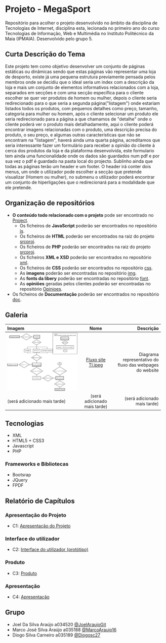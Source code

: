 # Projeto - MegaSport

Repositório para acolher o projeto desenvolvido no âmbito da disciplina de Tecnologias de Internet, disciplina esta, lecionada no primeiro ano do curso Tecnologias de Informação,
Web e Multimédia no Instituto Politécnico da Maia (IPMAIA). Desenvolvido pelo grupo 5.

## Curta Descrição do Tema

Este projeto tem como objetivo desenvolver um conjunto de páginas estáticas ou dinâmicas sendo que estas páginas vão representar uma loja de desporto, existe já uma pequena estrutura previamente pensada pelos membros onde se decidiu que o ideal seria um index com a descrição da loja e mais um conjunto de elementos informativos relacionados com a loja, separados em secções e com uma secção específica para o cliente escolher se quer ver produtos de homem ou mulher, depois o cliente seria redirecionado para o que seria a segunda página("listagem") onde estariam listados todos os produtos, com pequenos detalhes como preço, tamanho, categoria para mulher ou homem, após o cliente selecionar um produto ele seria redirecionado para a página a que chamamos de "detalhe" onde o cliente poderá ver o produto mais detalhadamente, aqui o cliente poderá encontrar imagens relacionadas com o produto, uma descrição precisa do produto, o seu preço, e algumas outras características que não se encontram na "listagem", haverá ainda uma quarta página, acreditamos que seria interessante fazer um formulário para receber a opinião do cliente à cerca dos produtos da loja e da plataforma desenvolvida, este formulario tem ainda uma funcionalidade onde os dados são guardados num pdf e por sua vez o pdf é guardado na pasta local do projecto. Sublinho ainda que todas as páginas terão um header e um footer. O header irá conter dois menus, um onde o utilizador pode escolher a secção que pretende visualizar (Homem ou mulher), no submenu o utilizador poderá encontrar um conjunto de hiperligações que o redirecionará para a modalidade que ele pretende.

## Organização de repositórios
* **O conteúdo todo relacionado com o projeto** pode ser encontrado no [Project](https://github.com/Joel-Diogo-Marco-TI/Project/tree/master/srcproj).
  * Os ficheiros de **JavaScript** poderão ser encontrados no repositório [js](https://github.com/Joel-Diogo-Marco-TI/Project/tree/master/srcproj/js).
  * Os ficheiros de **HTML** poderão ser encontrados na raiz do projeto [srcproj](https://github.com/Joel-Diogo-Marco-TI/Project/tree/master/srcproj).
  * Os ficheiros de **PHP** poderão ser encontrados na raiz do projeto [srcproj](https://github.com/Joel-Diogo-Marco-TI/Project/tree/master/srcproj).
  * Os ficheiros **XML e XSD** poderão ser encontrados no repositório [xml](https://github.com/TIWM-Grupo5-2020/Project/tree/master/srcproj/xml).
  * Os ficheiros de **CSS** poderão ser encontrados no repositório [css](https://github.com/Joel-Diogo-Marco-TI/Project/tree/master/srcproj/css).
  * As **imagens** poderão ser encontradas no repositório [img](https://github.com/Joel-Diogo-Marco-TI/Project/tree/master/srcproj/img).
  * As **fonts da libery** poderão ser encontradas no repositório [font](https://github.com/TIWM-Grupo5-2020/Project/tree/master/srcproj/font).
  * As **opiniões** geradas pelos clientes poderão ser encontradas no repositório [Opinioes](https://github.com/TIWM-Grupo5-2020/Project/tree/master/srcproj/Opinioes).
* Os ficheiros de **Documentação** poderão ser encontrados no repositório [doc](https://github.com/Joel-Diogo-Marco-TI/Project/tree/master/doc).

## Galeria

| Imagem      | Nome | Descrição     |
| :---        |    :----:      |          ---: |
| ![Fluxo entre webpages](https://github.com/TIWM-Grupo5-2020/Project/blob/master/srcproj/img/Fluxo%20site%20TI.jpeg) | [Fluxo site TI.jpeg](https://github.com/TIWM-Grupo5-2020/Project/blob/master/srcproj/img/Fluxo%20site%20TI.jpeg) | Diagrama representativo do fluxo das webpages do website |
| (será adicionado mais tarde) | (será adicionado mais tarde) | (será adicionado mais tarde) |

## Tecnologias

* XML
* HTML5 + CSS3
* Javascript
* PHP

### Frameworks e Bibliotecas

* Bootsrap
* JQuery
* FPDF

## Relatório de Capítulos

### Apresentação do Projeto
* C1: [Apresentação do Projeto](https://github.com/Joel-Diogo-Marco-TI/Project/blob/master/doc/c1.md)
### Interface do utilizador
* C2: [Interface do utilizador (protótipo)](https://github.com/Joel-Diogo-Marco-TI/Project/blob/master/doc/c2.md)
### Produto
* C3: [Produto](https://github.com/Joel-Diogo-Marco-TI/Project/blob/master/doc/c3.md)
### Apresentação
* C4: [Apresentação](https://github.com/Joel-Diogo-Marco-TI/Project/blob/master/doc/c4.md)

## Grupo
* Joel Da Silva Araújo a034520 [@JoelAraujoGit](https://github.com/JoelAraujoGit)
* Marco José Silva Araújo a035188 [@MarcoAraujo16](https://github.com/MarcoAraujo16)
* Diogo Silva Carneiro a035189 [@Diogosc27](https://github.com/Diogosc27)
